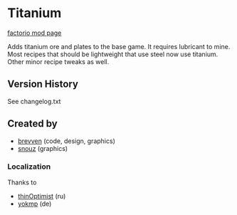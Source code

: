 # Titanium

[factorio mod page](https://mods.factorio.com/mod/bztitanium)

Adds titanium ore and plates to the base game. It requires lubricant to mine.
Most recipes that should be lightweight that use steel now use titanium. Other minor recipe tweaks as well.

## Version History
See changelog.txt

## Created by

- [brevven](https://mods.factorio.com/user/brevven) (code, design, graphics)
- [snouz](https://github.com/snouz) (graphics)

### Localization
Thanks to 

- [thinOptimist](https://mods.factorio.com/user/thinOptimist) (ru)
- [yokmp](https://mods.factorio.com/user/yokmp) (de)

